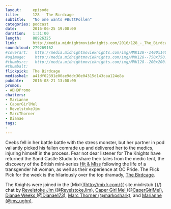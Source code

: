 ```yaml
---
layout:     episode
title:      128 - The Birdcage
subtitle:	"No one wants #ButtPollen"
categories: podcast
date:       2016-06-25 19:00:00
duration:   1:31:00
length:		88926325
link:       http://media.midnightmovieknights.com/2016/128_-_The_Birdcage.m4a
soundcloud: 279269162
#coverart:   http://media.midnightmovieknights.com/img/MMK128--1400x1400.png
#ogimage:    http://media.midnightmovieknights.com/img/MMK128--750x750.png
#thumbsrc:   http://media.midnightmovieknights.com/img/MMK128--200x200.png
#thumbalt:
flickpick:  The Birdcage
mediasha1:	a41df02391e00ae9ddc30e04315d143caa124e8a
pubdate:    2016-08-21 13:00:00
promos:
- ADHDPromo
chatters:
- Marianne
- CaperGirlMel
- RevelstokeJim
- MarcThorner
- Dianae
tags:
-
---
```

Ceebs fell in her battle battle with the stress monster, but her partner in pod valiantly picked his fallen comrade up and delivered her to the medics, injuring himself in the process. Fear not dear listener for The Knights have returned the Sand Castle Studio to share their tales from the medic tent, the discovery of the British mini-series [Hit & Miss](http://www.imdb.com/title/tt2232345/) following the life of a transgender hit woman, as well as their experience at OC Pride. The Flick Pick for the week is the hilariously over the top dramady, [The Birdcage](http://www.imdb.com/title/tt0115685/).


The Knights were joined in the [Mixlr](http://mixlr.com/{{ site.mixlrstub }}/) chat by [Revelstoke Jim (@RevelstokeJim)](https://twitter.com/RevelstokeJim), [Caper Girl Mel (@CaperGirlMel)](https://twitter.com/CaperGirlMel), [Dianae Weeks (@Dianae173)](https://twitter.com/Dianae173), [Marc Thorner (@markoshark)](https://twitter.com/markoshark), and [Marianne (@mv_ughn)](https://twitter.com/mv_ughn).
